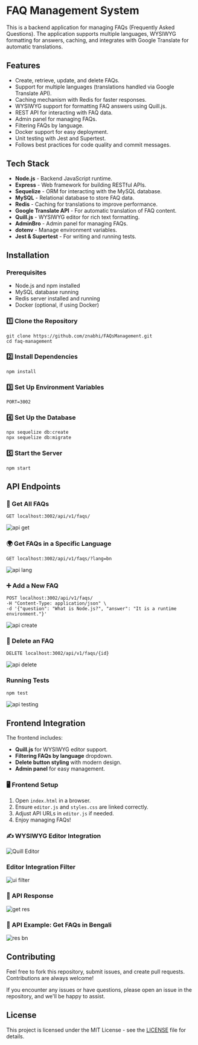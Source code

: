 # FAQ Management System

This is a backend application for managing FAQs (Frequently Asked Questions). The application supports multiple languages, WYSIWYG formatting for answers, caching, and integrates with Google Translate for automatic translations.

## Features

- Create, retrieve, update, and delete FAQs.
- Support for multiple languages (translations handled via Google Translate API).
- Caching mechanism with Redis for faster responses.
- WYSIWYG support for formatting FAQ answers using Quill.js.
- REST API for interacting with FAQ data.
- Admin panel for managing FAQs.
- Filtering FAQs by language.
- Docker support for easy deployment.
- Unit testing with Jest and Supertest.
- Follows best practices for code quality and commit messages.

## Tech Stack

- **Node.js** - Backend JavaScript runtime.
- **Express** - Web framework for building RESTful APIs.
- **Sequelize** - ORM for interacting with the MySQL database.
- **MySQL** - Relational database to store FAQ data.
- **Redis** - Caching for translations to improve performance.
- **Google Translate API** - For automatic translation of FAQ content.
- **Quill.js** - WYSIWYG editor for rich text formatting.
- **AdminBro** - Admin panel for managing FAQs.
- **dotenv** - Manage environment variables.
- **Jest & Supertest** - For writing and running tests.

## Installation

### Prerequisites

- Node.js and npm installed
- MySQL database running
- Redis server installed and running
- Docker (optional, if using Docker)

### 1️⃣ Clone the Repository

```
git clone https://github.com/znabhi/FAQsManagement.git
cd faq-management
```

### 2️⃣ Install Dependencies

```
npm install
```

### 3️⃣ Set Up Environment Variables

```
PORT=3002
```

### 4️⃣ Set Up the Database

```
npx sequelize db:create
npx sequelize db:migrate
```

### 5️⃣ Start the Server

```
npm start
```

## API Endpoints

### 🚀 Get All FAQs

```
GET localhost:3002/api/v1/faqs/
```

![api get](images/api-get.png)

### 🌍 Get FAQs in a Specific Language

```
GET localhost:3002/api/v1/faqs/?lang=bn
```

![api lang](images/api-res-lang.png)

### ➕ Add a New FAQ

```
POST localhost:3002/api/v1/faqs/
-H "Content-Type: application/json" \
-d '{"question": "What is Node.js?", "answer": "It is a runtime environment."}'
```

![api create](images/api-create.png)

### 🔄 Delete an FAQ

```
DELETE localhost:3002/api/v1/faqs/{id}
```

![api delete](images/api-delete.png)

### Running Tests

```
npm test
```

![api testing](images/test-case.png)

## Frontend Integration

The frontend includes:

- **Quill.js** for WYSIWYG editor support.
- **Filtering FAQs by language** dropdown.
- **Delete button styling** with modern design.
- **Admin panel** for easy management.

### 🖥️ Frontend Setup

1. Open `index.html` in a browser.
2. Ensure `editor.js` and `styles.css` are linked correctly.
3. Adjust API URLs in `editor.js` if needed.
4. Enjoy managing FAQs!

### ✍️ WYSIWYG Editor Integration

![Quill Editor](images/ui-create-faqs.png)

### Editor Integration Filter

![ui filter](images/ui-lang-filter.png)

### 📌 API Response

![get res](images/api-res.png)

### 📌 API Example: Get FAQs in Bengali

![res bn](images/api-res-lang.png)

## Contributing

Feel free to fork this repository, submit issues, and create pull requests. Contributions are always welcome!

If you encounter any issues or have questions, please open an issue in the repository, and we'll be happy to assist.

## License

This project is licensed under the MIT License - see the [LICENSE](LICENSE) file for details.
